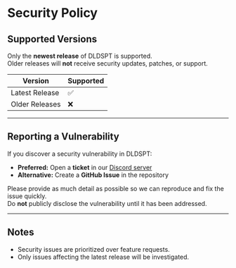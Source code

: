 # Security Policy

## Supported Versions

Only the **newest release** of DLDSPT is supported.  
Older releases will **not** receive security updates, patches, or support.

| Version | Supported |
| ------- | ---------- |
| Latest Release | ✅ |
| Older Releases | ❌ |

---

## Reporting a Vulnerability

If you discover a security vulnerability in DLDSPT:

- **Preferred:** Open a **ticket** in our [Discord server](https://discord.gg/gmpqqZAPmQ)  
- **Alternative:** Create a **GitHub Issue** in the repository  

Please provide as much detail as possible so we can reproduce and fix the issue quickly.  
Do **not** publicly disclose the vulnerability until it has been addressed.

---

## Notes

- Security issues are prioritized over feature requests.  
- Only issues affecting the latest release will be investigated.  
